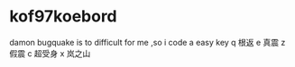 # kof97koebord
damon bugquake is to difficult for me ,so i code a easy key
q 根返
e 真震
z 假震
c 超受身
x 岚之山
